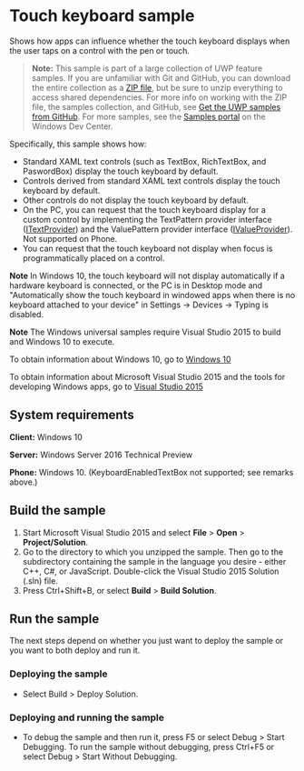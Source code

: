 <!---
  category: CustomUserInteractions Touch
  samplefwlink: http://go.microsoft.com/fwlink/p/?LinkId=627612
--->

# Touch keyboard sample

Shows how apps can influence whether the touch keyboard displays when the user taps on a control with the pen or touch.

> **Note:** This sample is part of a large collection of UWP feature samples. 
> If you are unfamiliar with Git and GitHub, you can download the entire collection as a 
> [ZIP file](https://github.com/Microsoft/Windows-universal-samples/archive/master.zip), but be 
> sure to unzip everything to access shared dependencies. For more info on working with the ZIP file, 
> the samples collection, and GitHub, see [Get the UWP samples from GitHub](https://aka.ms/ovu2uq). 
> For more samples, see the [Samples portal](https://aka.ms/winsamples) on the Windows Dev Center. 

Specifically, this sample shows how:

* Standard XAML text controls (such as TextBox, RichTextBox, and PaswordBox) display the touch keyboard by default.
* Controls derived from standard XAML text controls display the touch keyboard by default.
* Other controls do not display the touch keyboard by default.
* On the PC, you can request that the touch keyboard display for a custom control
  by implementing the TextPattern provider interface ([ITextProvider](http://msdn.microsoft.com/library/windows/apps/br242627))
  and the ValuePattern provider interface ([IValueProvider](http://msdn.microsoft.com/library/windows/apps/br242663)).
  Not supported on Phone.
* You can request that the touch keyboard not display when focus is programmatically placed on a control.

**Note** In Windows 10,
the touch keyboard will not display automatically if a hardware keyboard is connected,
or the PC is in Desktop mode and "Automatically show the touch keyboard in windowed apps when there is no keyboard attached to your device" in Settings -> Devices -> Typing is disabled.

**Note** The Windows universal samples require Visual Studio 2015 to build and Windows 10 to execute.
 
To obtain information about Windows 10, go to [Windows 10](http://go.microsoft.com/fwlink/?LinkID=532421)

To obtain information about Microsoft Visual Studio 2015 and the tools for developing Windows apps, go to [Visual Studio 2015](http://go.microsoft.com/fwlink/?LinkID=532422)

## System requirements

**Client:** Windows 10

**Server:** Windows Server 2016 Technical Preview

**Phone:** Windows 10. (KeyboardEnabledTextBox not supported; see remarks above.)

## Build the sample

1. Start Microsoft Visual Studio 2015 and select **File** \> **Open** \> **Project/Solution**.
2. Go to the directory to which you unzipped the sample. Then go to the subdirectory containing the sample in the language you desire - either C++, C#, or JavaScript. Double-click the Visual Studio 2015 Solution (.sln) file. 
3. Press Ctrl+Shift+B, or select **Build** \> **Build Solution**. 

## Run the sample

The next steps depend on whether you just want to deploy the sample or you want to both deploy and run it.

### Deploying the sample

- Select Build > Deploy Solution. 

### Deploying and running the sample

- To debug the sample and then run it, press F5 or select Debug >  Start Debugging. To run the sample without debugging, press Ctrl+F5 or select Debug > Start Without Debugging. 


